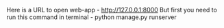 Here is a URL to open web-app - http://127.0.0.1:8000 
But first you need to run this command in terminal - python manage.py runserver
